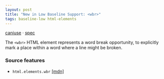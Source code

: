 ```yaml
---
layout: post
title: "New in Low Baseline Support: <wbr>"
tags: baseline-low html-elements
---
```


[caniuse](https://caniuse.com/?search=wbr) · [spec](https://html.spec.whatwg.org/multipage/text-level-semantics.html#the-wbr-element)

The `<wbr>` HTML element represents a word break opportunity, to explicitly mark a place within a word where a line might be broken.

### Source features

- ``html.elements.wbr`` [[mdn]](https://developer.mozilla.org/en-US/search?q=html.elements.wbr)
